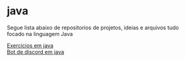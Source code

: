 # java

Segue lista abaixo de repositorios de projetos, ideias e arquivos tudo focado na linguagem Java

<a href="https://github.com/marcos-rts/Exercicios-java">Exercicios em java</a> 
<br>
<a href="https://github.com/marcos-rts/treinamento-bot-java">Bot de discord em java</a>
